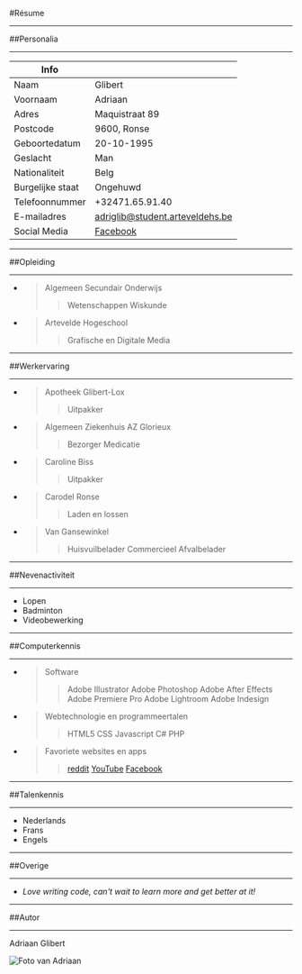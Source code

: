 
#Résume

------
##Personalia

------

| Info               |                        |
| ----------------   | ---------------------  |
| Naam               | Glibert                |
| Voornaam           | Adriaan                |
| Adres             | Maquistraat 89           |
| Postcode           | 9600, Ronse             |
| Geboortedatum           | 20-10-1995            |
| Geslacht           | Man            |
| Nationaliteit | Belg    |
| Burgelijke staat | Ongehuwd    |
| Telefoonnummer      | +32471.65.91.40                 |
| E-mailadres      | adriglib@student.arteveldehs.be                 |
| Social Media      | [Facebook](https://www.facebook.com/AdriaanGlibert "Adriaan Glibert's Facebookprofiel")                  |


------
##Opleiding

------

- >Algemeen Secundair Onderwijs
    >>Wetenschappen Wiskunde
    
- >Artevelde Hogeschool
    >>Grafische en Digitale Media
    
------
##Werkervaring

------    

- >Apotheek Glibert-Lox
    >>Uitpakker
    
- >Algemeen Ziekenhuis AZ Glorieux
    >>Bezorger Medicatie
    
- >Caroline Biss
    >>Uitpakker
    
- >Carodel Ronse
    >>Laden en lossen
    
- >Van Gansewinkel
    >>Huisvuilbelader
    >>Commercieel Afvalbelader
    

------
##Nevenactiviteit

------ 

- Lopen
- Badminton
- Videobewerking

------
##Computerkennis

------    

- >Software
    >>Adobe Illustrator
    >>Adobe Photoshop
    >>Adobe After Effects
    >>Adobe Premiere Pro
    >>Adobe Lightroom
    >>Adobe Indesign
        
    
- >Webtechnologie en programmeertalen
    >>HTML5
    >>CSS
    >>Javascript
    >>C#
    >>PHP
    
- >Favoriete websites en apps
    >>[reddit](https://www.reddit.com/ "The frontpage of the internet")
    >>[YouTube](https://www.youtube.com/ "Watch all the tutorials")
    >>[Facebook](https://www.facebook.com/ "Connect with all your friends")
    

------
##Talenkennis

------   

- Nederlands
- Frans
- Engels

------
##Overige

------   

- _Love writing code, can't wait to learn more and get better at it!_


------
##Autor

------ 

Adriaan Glibert

![Foto van Adriaan](https://yt3.ggpht.com/-2O2EOHxrqCQ/AAAAAAAAAAI/AAAAAAAAAAA/xCGeoJOxRA8/s900-c-k-no-mo-rj-c0xffffff/photo.jpg)







   
   